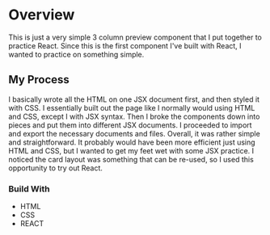 <h1>Overview</h1>
<p>This is just a very simple 3 column preview component that I put together to practice React. Since this is the first component I've built with React, I wanted to practice on something simple. </p>

<h2>My Process</h2>
<p>I basically wrote all the HTML on one JSX document first, and then styled it with CSS. I essentially built out the page like I normally would using HTML and CSS, except I with JSX syntax. Then I broke the components down into pieces and put them into different JSX documents. I proceeded to import and export the necessary documents and files. Overall, it was rather simple and straightforward. It probably would have been more efficient just using HTML and CSS, but I wanted to get my feet wet with some JSX practice. I noticed the card layout was something that can be re-used, so I used this opportunity to try out React.</p>

<h3>Build With</h3>
<ul>
  <li>HTML</li>
  <li>CSS</li>
  <li>REACT</li>
</ul>
